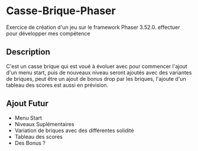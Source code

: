 # Casse-Brique-Phaser

Exercice de création d'un jeu sur le framework Phaser 3.52.0. effectuer pour développer mes compétence

## Description
C'est un casse brique qui est voué à évoluer avec pour commencer l'ajout d'un menu start, puis de nouveaux niveau seront ajoutés
avec des variantes de briques, peut être un ajout de bonus drop par les briques, l'ajoute d'un tableau des scores est aussi en prévision.

## Ajout Futur

* Menu Start
* Niveaux Suplémentaires
* Variation de briques avec des différentes solidité
* Tableau des scores
* Des Bonus ?
